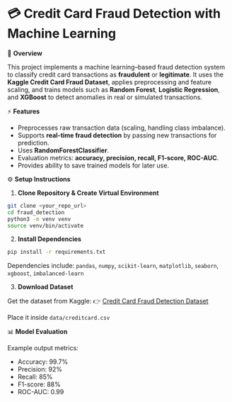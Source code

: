 
# 💳 Credit Card Fraud Detection with Machine Learning

📖 **Overview**

This project implements a machine learning–based fraud detection system to classify credit card transactions as **fraudulent** or **legitimate**.
It uses the **Kaggle Credit Card Fraud Dataset**, applies preprocessing and feature scaling, and trains models such as **Random Forest**, **Logistic Regression**, and **XGBoost** to detect anomalies in real or simulated transactions.

⚡ **Features**

* Preprocesses raw transaction data (scaling, handling class imbalance).
* Supports **real-time fraud detection** by passing new transactions for prediction.
* Uses **RandomForestClassifier**.
* Evaluation metrics: **accuracy, precision, recall, F1-score, ROC-AUC**.
* Provides ability to save trained models for later use.


⚙️ **Setup Instructions**

1. **Clone Repository & Create Virtual Environment**

```bash
git clone <your_repo_url>
cd fraud_detection
python3 -m venv venv
source venv/bin/activate
```

2. **Install Dependencies**

```bash
pip install -r requirements.txt
```

Dependencies include: `pandas`, `numpy`, `scikit-learn`, `matplotlib`, `seaborn`, `xgboost`, `imbalanced-learn`

3. **Download Dataset**

Get the dataset from Kaggle:
👉 [Credit Card Fraud Detection Dataset](https://www.kaggle.com/mlg-ulb/creditcardfraud)

Place it inside `data/creditcard.csv`

📊 **Model Evaluation**

Example output metrics:

* Accuracy: 99.7%
* Precision: 92%
* Recall: 85%
* F1-score: 88%
* ROC-AUC: 0.99


